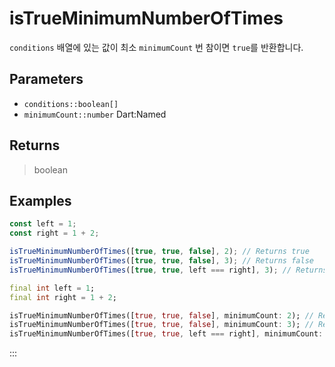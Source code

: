 # isTrueMinimumNumberOfTimes <Lang dart js />

`conditions` 배열에 있는 값이 최소 `minimumCount` 번 참이면 `true`를 반환합니다.

## Parameters

- `conditions::boolean[]`
- `minimumCount::number` <span class="named">Dart:Named</span>

## Returns

> boolean

## Examples

```javascript [JavaScript]
const left = 1;
const right = 1 + 2;

isTrueMinimumNumberOfTimes([true, true, false], 2); // Returns true
isTrueMinimumNumberOfTimes([true, true, false], 3); // Returns false
isTrueMinimumNumberOfTimes([true, true, left === right], 3); // Returns false
```

```dart [Dart]
final int left = 1;
final int right = 1 + 2;

isTrueMinimumNumberOfTimes([true, true, false], minimumCount: 2); // Returns true
isTrueMinimumNumberOfTimes([true, true, false], minimumCount: 3); // Returns false
isTrueMinimumNumberOfTimes([true, true, left === right], minimumCount: 3); // Returns false
```

:::
